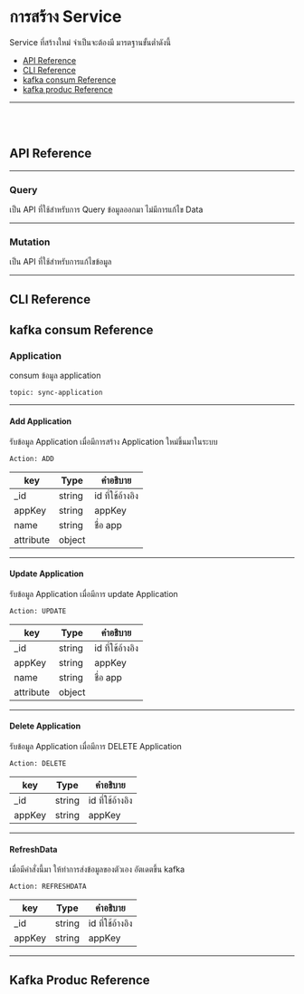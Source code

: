 # การสร้าง Service

Service ที่สร้างใหม่ จำเป็นจะต้องมี มารตฐานขั้นต่ำดังนี้

- [API Reference](#api-reference)
- [CLI Reference](#cli-reference)
- [kafka consum Reference](#kafka-consum-reference)
- [kafka produc Reference](#kafka-produc-reference)

---

<br>
<br>

## API Reference
---

### Query

เป็น API ที่ใช้สำหรับการ Query ข้อมูลออกมา ไม่มีการแก้ไข Data

---

### Mutation

เป็น API ที่ใช้สำหรับการแก้ไขข้อมูล

---
## CLI Reference

## kafka consum Reference

### Application
consum ข้อมูล application
    
    topic: sync-application

---

#### Add Application

รับข้อมูล Application เมื่อมีการสร้าง Application ใหม่ขึ้นมาในระบบ

    Action: ADD

| key     |   Type    |  คำอธิบาย     |
| ------  | ------    | ------       |
| _id     | string    | id ที่ใช้อ้างอิง  |
| appKey     | string    | appKey  |
| name     | string    | ชื่อ app  |
| attribute     | object    |   |

---

#### Update Application

รับข้อมูล Application เมื่อมีการ update Application

    Action: UPDATE

| key     |   Type    |  คำอธิบาย     |
| ------  | ------    | ------       |
| _id     | string    | id ที่ใช้อ้างอิง  |
| appKey     | string    | appKey  |
| name     | string    | ชื่อ app  |
| attribute     | object    |   |

---

#### Delete Application

รับข้อมูล Application เมื่อมีการ DELETE Application 

    Action: DELETE

| key     |   Type    |  คำอธิบาย     |
| ------  | ------    | ------       |
| _id     | string    | id ที่ใช้อ้างอิง  |
| appKey     | string    | appKey  |

---

#### RefreshData

เมื่อมีคำสั่งนี้มา ให้ทำการส่งข้อมูลของตัวเอง อัตเดตขึ้น kafka

    Action: REFRESHDATA

| key     |   Type    |  คำอธิบาย     |
| ------  | ------    | ------       |
| _id     | string    | id ที่ใช้อ้างอิง  |
| appKey     | string    | appKey  |

---

## Kafka Produc Reference